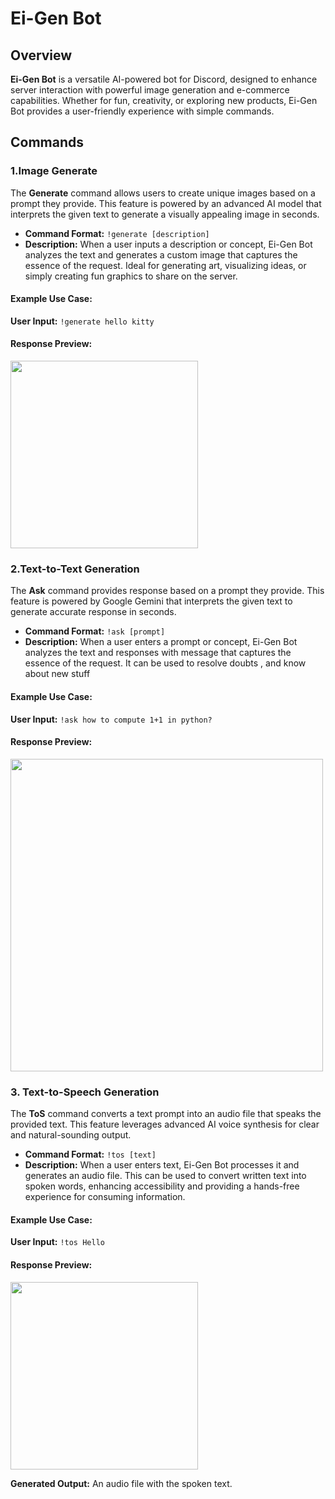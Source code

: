<!-- Ei-Gen Bot Commands -->

<h1>Ei-Gen Bot</h1>

<h2>Overview</h2>
<p><strong>Ei-Gen Bot</strong> is a versatile AI-powered bot for Discord, designed to enhance server interaction with powerful image generation and e-commerce capabilities. Whether for fun, creativity, or exploring new products, Ei-Gen Bot provides a user-friendly experience with simple commands.</p>

<h2>Commands</h2>

<h3>1.Image Generate</h3>
<p>The <strong>Generate</strong> command allows users to create unique images based on a prompt they provide. This feature is powered by an advanced AI model that interprets the given text to generate a visually appealing image in seconds.</p>

<ul>
  <li>
    <strong>Command Format:</strong> <code>!generate [description]</code>
  </li>
  <li>
    <strong>Description:</strong> When a user inputs a description or concept, Ei-Gen Bot analyzes the text and generates a custom image that captures the essence of the request. Ideal for generating art, visualizing ideas, or simply creating fun graphics to share on the server.
  </li>
</ul>

<h4>Example Use Case:</h4>
<p>
  <strong>User Input:</strong> <code>!generate hello kitty</code><br>
</p>

<h4>Response Preview:</h4>
<img src="https://github.com/user-attachments/assets/55a4db8c-07d7-4f96-abe3-b0340528ee72" width="300px">

<h3>2.Text-to-Text Generation </h3>
<p>The <strong>Ask</strong> command provides response based on a prompt they provide. This feature is powered by Google Gemini that interprets the given text to generate accurate response in seconds.</p>

<ul>
  <li>
    <strong>Command Format:</strong> <code>!ask [prompt]</code>
  </li>
  <li>
    <strong>Description:</strong> When a user enters a prompt or concept, Ei-Gen Bot analyzes the text and responses with message that captures the  essence of the request. It can be used to resolve doubts , and know about new stuff 
  </li>
</ul>

<h4>Example Use Case:</h4>
<p>
  <strong>User Input:</strong> <code>!ask how to compute 1+1 in python?</code><br>
</p>

<h4>Response Preview:</h4>
<img src="https://github.com/user-attachments/assets/4e3fa4f4-de35-4415-bd1b-f76953e0690d" width="500px">

<h3>3. Text-to-Speech Generation</h3>
<p>The <strong>ToS</strong> command converts a text prompt into an audio file that speaks the provided text. This feature leverages advanced AI voice synthesis for clear and natural-sounding output.</p>

<ul>
  <li>
    <strong>Command Format:</strong> <code>!tos [text]</code>
  </li>
  <li>
    <strong>Description:</strong> When a user enters text, Ei-Gen Bot processes it and generates an audio file. This can be used to convert written text into spoken words, enhancing accessibility and providing a hands-free experience for consuming information.</li>
</ul>

<h4>Example Use Case:</h4>
<p>
  <strong>User Input:</strong> <code>!tos Hello</code><br>
</p>


<h4>Response Preview:</h4>
<img src="https://github.com/user-attachments/assets/44d6aaca-9eca-467d-be1f-8e8b2dff987d" width="300px">  
<p>
  <strong>Generated Output:</strong> An audio file with the spoken text.
</p>


